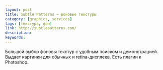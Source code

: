 ```yaml
---
layout: post
title: Subtle Patterns — фоновые текстуры
category: [graphics, services]
tags: [текстура, фон]
link: http://subtlepatterns.com/
description:
keywords:
---
```


<p>Большой выбор фоновы текстур с удобным поиском и демонстрацией. Выдает картинки для обычных и retina-дисплеев. Есть плагин к Photoshop.</p>
